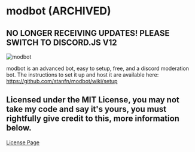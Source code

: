 # modbot (ARCHIVED)

## NO LONGER RECEIVING UPDATES! PLEASE SWITCH TO DISCORD.JS V12


![modbot](https://cdn.discordapp.com/attachments/738053243745075270/755074167203823726/image0.png)

modbot is an advanced bot, easy to setup, free, and a discord moderation bot. The instructions to set it up and host it are available here: https://github.com/stanfn/modbot/wiki/setup

## Licensed under the MIT License, you may not take my code and say it's yours, you must rightfully give credit to this, more information below.
[License Page](https://github.com/stanfn/modbot/blob/master/LICENSE)
